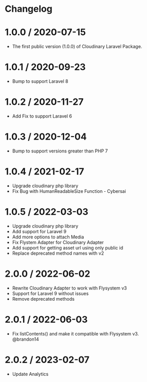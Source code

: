# Changelog

1.0.0 / 2020-07-15
===================

* The first public version (1.0.0) of Cloudinary Laravel Package.

1.0.1 / 2020-09-23
==================

  * Bump to support Laravel 8
  
1.0.2 / 2020-11-27
==================

  * Add Fix to support Laravel 6
  
 1.0.3 / 2020-12-04
======================

  * Bump to support versions greater than PHP 7

1.0.4 / 2021-02-17
======================

  * Upgrade cloudinary php library
  * Fix Bug with HumanReadableSize Function - Cybersai

1.0.5 / 2022-03-03
======================

  * Upgrade cloudinary php library
  * Add support for Laravel 9
  * Add more options to attach Media
  * Fix Flystem Adapter for Cloudinary Adapter
  * Add support for getting asset url using only public id
  * Replace deprecated method names with v2

2.0.0 / 2022-06-02
======================

  * Rewrite Cloudinary Adapter to work with Flysystem v3
  * Support for Laravel 9 without issues
  * Remove deprecated methods

2.0.1 / 2022-06-03
======================

  * Fix listContents() and make it compatible with Flysystem v3. @brandon14


2.0.2 / 2023-02-07
======================

  * Update Analytics